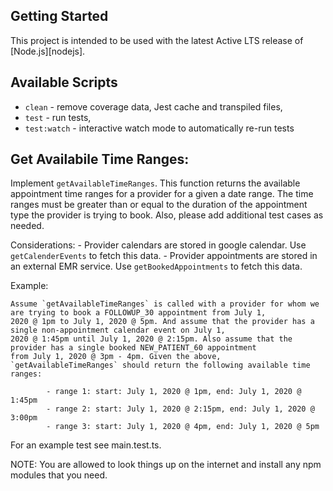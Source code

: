 ## Getting Started

This project is intended to be used with the latest Active LTS release of [Node.js][nodejs].

## Available Scripts

- `clean` - remove coverage data, Jest cache and transpiled files,
- `test` - run tests,
- `test:watch` - interactive watch mode to automatically re-run tests

## Get Availabile Time Ranges:
   
Implement `getAvailableTimeRanges`. This function returns the available appointment time ranges for a provider for a given a date range. The time ranges must be greater than or equal to the duration of the appointment type the provider is trying to book. Also, please add additional test cases as needed.

Considerations:
    - Provider calendars are stored in google calendar. Use `getCalenderEvents` to fetch this data.
    - Provider appointments are stored in an external EMR service. Use `getBookedAppointments` to fetch this data.

Example:

```
Assume `getAvailableTimeRanges` is called with a provider for whom we are trying to book a FOLLOWUP_30 appointment from July 1, 
2020 @ 1pm to July 1, 2020 @ 5pm. And assume that the provider has a single non-appointment calendar event on July 1, 
2020 @ 1:45pm until July 1, 2020 @ 2:15pm. Also assume that the provider has a single booked NEW_PATIENT_60 appointment 
from July 1, 2020 @ 3pm - 4pm. Given the above, `getAvailableTimeRanges` should return the following available time ranges:
        
        - range 1: start: July 1, 2020 @ 1pm, end: July 1, 2020 @ 1:45pm
        - range 2: start: July 1, 2020 @ 2:15pm, end: July 1, 2020 @ 3:00pm
        - range 3: start: July 1, 2020 @ 4pm, end: July 1, 2020 @ 5pm
  ```

For an example test see main.test.ts.

NOTE: You are allowed to look things up on the internet and install any npm modules that you need.